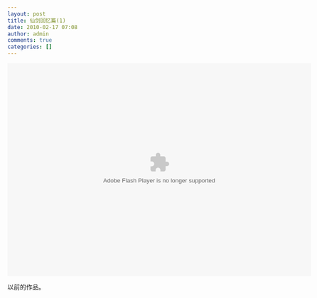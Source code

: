 ```yaml
---
layout: post
title: 仙剑回忆篇(1)
date: 2010-02-17 07:08
author: admin
comments: true
categories: []
---
```

<object classid="clsid:d27cdb6e-ae6d-11cf-96b8-444553540000" width="683" height="480" codebase="http://download.macromedia.com/pub/shockwave/cabs/flash/swflash.cab#version=6,0,40,0"><param name="src" value="http://www.tudou.com/v/yymireBLg70" /><embed type="application/x-shockwave-flash" width="683" height="480" src="http://www.tudou.com/v/yymireBLg70"></embed></object>

以前的作品。
